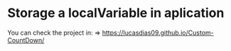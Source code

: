 # Storage a localVariable in aplication

You can check the project in: 
  => https://lucasdias09.github.io/Custom-CountDown/
